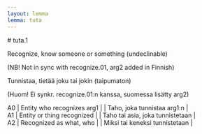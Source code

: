 ```yaml
---
layout: lemma
lemma: tuta
---
```


<div class="sense">
# <span class="sensename">tuta.1</span>

<span class="description">Recognize, know someone or something (undeclinable)</span>

(NB! Not in sync with recognize.01, arg2 added in Finnish)

<span class="description">Tunnistaa, tietää joku tai jokin (taipumaton)</span>

(Huom! Ei synkr. recognize.01:n kanssa, suomessa lisätty arg2)

A0 | Entity who recognizes arg1 |   | Taho, joka tunnistaa arg1:n |  
A1 | Entity or thing recognized |   | Taho tai asia, joka tunnistetaan |  
A2 | Recognized as what, who |   | Miksi tai keneksi tunnistetaan |  

</div>

